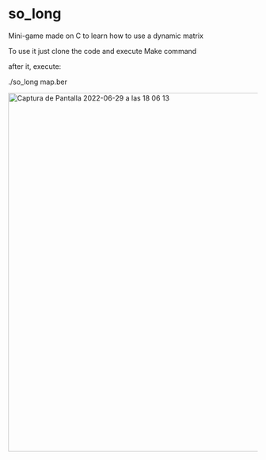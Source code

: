 # so_long
Mini-game made on C to learn how to use a dynamic matrix

To use it just clone the code and execute Make command

after it, execute: 

./so_long map.ber

<img width="725" alt="Captura de Pantalla 2022-06-29 a las 18 06 13" src="https://user-images.githubusercontent.com/90343007/176483604-aafe8eb6-6788-4ade-b9b1-69b88e7af76c.png">
